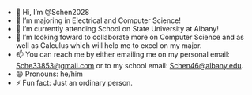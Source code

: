 - 👋 Hi, I’m @Schen2028 
- 👀 I’m majoring in Electrical and Computer Science!
- 🌱 I’m currently attending School on State University at Albany!
- 💞️ I’m looking foward to collaborate more on Computer Science and as well as Calculus which will help me to excel on my major.
- 📫 You can reach me by either emailing me on my personal email: Sche33853@gmail.com or to my school email: Schen46@albany.edu. 
- 😄 Pronouns: he/him
- ⚡ Fun fact: Just an ordinary person.



